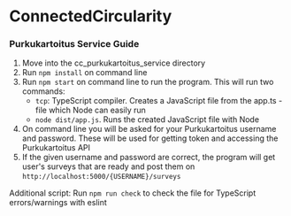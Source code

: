 # ConnectedCircularity

### Purkukartoitus Service Guide

1. Move into the cc_purkukartoitus_service directory
2. Run ```npm install``` on command line
3. Run ```npm start``` on command line to run the program. This will run two commands:
   - ```tcp```: TypeScript compiler. Creates a JavaScript file from the app.ts -file which Node can easily run
   - ```node dist/app.js```. Runs the created JavaScript file with Node
4. On command line you will be asked for your Purkukartoitus username and password. These will be used for getting token and accessing the Purkukartoitus API
5. If the given username and password are correct, the program will get user's surveys that are ready and post them on ```http://localhost:5000/{USERNAME}/surveys```



Additional script: Run ```npm run check``` to check the file for TypeScript errors/warnings with eslint
